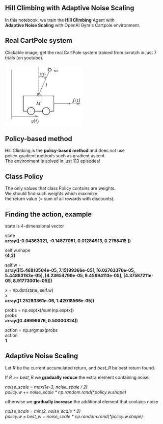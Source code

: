 ## Hill Climbing with Adaptive Noise Scaling

In this notebook, we train the **Hill Climbing** Agent with     
**Adaptive Noise Scaling** with OpenAI Gym's Cartpole environment.

## Real CartPole system 
Clickable image, get the real CartPole system trained from scratch in just 7 trials (on youtube).   
       
[![Inverted Pendulum](Inverted_pendulum.png)](https://www.youtube.com/watch?time_continue=14&v=XiigTGKZfks)

## Policy-based method

Hill Climbing is the **policy-based method** and does not use   
policy-gradient methods such as gradient ascent.    
The environment is solved in just 113 episodes!   

## Class Policy

The only values that class Policy contains are weights.   
We should find such weights which maximize    
the return value (= sum of all rewards with discounts).   

## Finding the action, example

state is 4-dimensional vector

state    
**array([-0.04363321, -0.14877061,  0.01284913,  0.2758415 ])**

self.w.shape    
**(4,2)**

self.w =    
**array([[5.48813504e-05, 7.15189366e-05],
       [6.02763376e-05, 5.44883183e-05],
       [4.23654799e-05, 6.45894113e-05],
       [4.37587211e-05, 8.91773001e-05]])**
       
x = np.dot(state, self.w)   
x    
**array([1.25283361e-06, 1.42018566e-05])**

probs = np.exp(x)/sum(np.exp(x))   
probs   
**array([0.49999676, 0.50000324])**

action = np.argmax(probs   
action   
**1**   

## Adaptive Noise Scaling

Let _R_ be the current accumulated return, and _best_R_ be best return found.
    
If _R >= best_R_ we **gradually reduce** the extra element containing noise:
    
   _noise_scale = max(1e-3, noise_scale / 2)_   
   _policy.w += noise_scale * np.random.rand(*policy.w.shape)_    
    
otherwise we **gradually increase** the additional element that contains noise 

   _noise_scale = min(2, noise_scale * 2)_   
   _policy.w = best_w + noise_scale * np.random.rand(*policy.w.shape)_    
         









